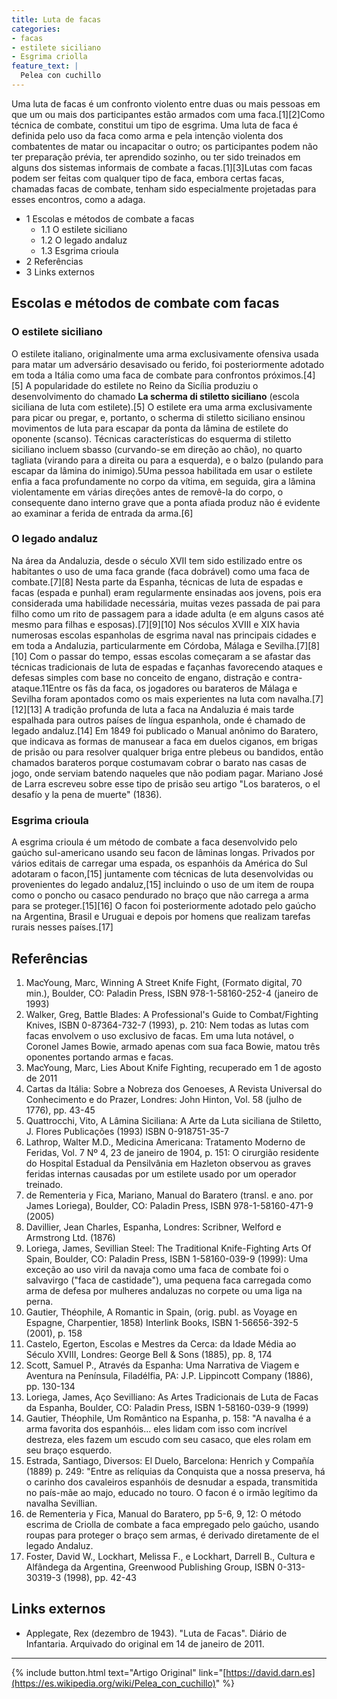 ```yaml
---
title: Luta de facas
categories:
- facas
- estilete siciliano
- Esgrima criolla
feature_text: |
  Pelea con cuchillo
---
```


Uma luta de facas é um confronto violento entre duas ou mais pessoas em que um ou mais dos participantes estão armados com uma faca.[1][2]Como técnica de combate, constitui um tipo de esgrima. Uma luta de faca é definida pelo uso da faca como arma e pela intenção violenta dos combatentes de matar ou incapacitar o outro; os participantes podem não ter preparação prévia, ter aprendido sozinho, ou ter sido treinados em alguns dos sistemas informais de combate a facas.[1][3]Lutas com facas podem ser feitas com qualquer tipo de faca, embora certas facas, chamadas facas de combate, tenham sido especialmente projetadas para esses encontros, como a adaga.


- 1	Escolas e métodos de combate a facas
    - 1.1	O estilete siciliano
    - 1.2	O legado andaluz
    - 1.3	Esgrima crioula
- 2	Referências
- 3	Links externos

## Escolas e métodos de combate com facas

### O estilete siciliano

O estilete italiano, originalmente uma arma exclusivamente ofensiva usada para matar um adversário desavisado ou ferido, foi posteriormente adotado em toda a Itália como uma faca de combate para confrontos próximos.[4][5] A popularidade do estilete no Reino da Sicília produziu o desenvolvimento do chamado **La scherma di stiletto siciliano** (escola siciliana de luta com estilete).[5] O estilete era uma arma exclusivamente para picar ou pregar, e, portanto, o scherma di stiletto siciliano ensinou movimentos de luta para escapar da ponta da lâmina de estilete do oponente (scanso). Técnicas características do esquerma di stiletto siciliano incluem sbasso (curvando-se em direção ao chão), no quarto tagliata (virando para a direita ou para a esquerda), e o balzo (pulando para escapar da lâmina do inimigo).5Uma pessoa habilitada em usar o estilete enfia a faca profundamente no corpo da vítima, em seguida, gira a lâmina violentamente em várias direções antes de removê-la do corpo, o consequente dano interno grave que a ponta afiada produz não é evidente ao examinar a ferida de entrada da arma.[6]

### O legado andaluz

Na área da Andaluzia, desde o século XVII tem sido estilizado entre os habitantes o uso de uma faca grande (faca dobrável) como uma faca de combate.[7][8] Nesta parte da Espanha, técnicas de luta de espadas e facas (espada e punhal) eram regularmente ensinadas aos jovens, pois era considerada uma habilidade necessária, muitas vezes passada de pai para filho como um rito de passagem para a idade adulta (e em alguns casos até mesmo para filhas e esposas).[7][9][10] Nos séculos XVIII e XIX havia numerosas escolas espanholas de esgrima naval nas principais cidades e em toda a Andaluzia, particularmente em Córdoba, Málaga e Sevilha.[7][8][10] Com o passar do tempo, essas escolas começaram a se afastar das técnicas tradicionais de luta de espadas e façanhas favorecendo ataques e defesas simples com base no conceito de engano, distração e contra-ataque.11Entre os fãs da faca, os jogadores ou barateros de Málaga e Sevilha foram apontados como os mais experientes na luta com navalha.[7][12][13] A tradição profunda de luta a faca na Andaluzia é mais tarde espalhada para outros países de língua espanhola, onde é chamado de legado andaluz.[14] Em 1849 foi publicado o Manual anônimo do Baratero, que indicava as formas de manusear a faca em duelos ciganos, em brigas de prisão ou para resolver qualquer briga entre plebeus ou bandidos, então chamados barateros porque costumavam cobrar o barato nas casas de jogo, onde serviam batendo naqueles que não podiam pagar. Mariano José de Larra escreveu sobre esse tipo de prisão seu artigo "Los barateros, o el desafío y la pena de muerte" (1836).

### Esgrima crioula

A esgrima crioula é um método de combate a faca desenvolvido pelo gaúcho sul-americano usando seu facon de lâminas longas. Privados por vários editais de carregar uma espada, os espanhóis da América do Sul adotaram o facon,[15] juntamente com técnicas de luta desenvolvidas ou provenientes do legado andaluz,[15] incluindo o uso de um item de roupa como o poncho ou casaco pendurado no braço que não carrega a arma para se proteger.[15][16] O facon foi posteriormente adotado pelo gaúcho na Argentina, Brasil e Uruguai e depois por homens que realizam tarefas rurais nesses países.[17]


## Referências

1. MacYoung, Marc, Winning A Street Knife Fight, (Formato digital, 70 min.), Boulder, CO: Paladin Press, ISBN 978-1-58160-252-4 (janeiro de 1993)
2. Walker, Greg, Battle Blades: A Professional's Guide to Combat/Fighting Knives, ISBN 0-87364-732-7 (1993), p. 210: Nem todas as lutas com facas envolvem o uso exclusivo de facas. Em uma luta notável, o Coronel James Bowie, armado apenas com sua faca Bowie, matou três oponentes portando armas e facas.
3. MacYoung, Marc, Lies About Knife Fighting, recuperado em 1 de agosto de 2011
4. Cartas da Itália: Sobre a Nobreza dos Genoeses, A Revista Universal do Conhecimento e do Prazer, Londres: John Hinton, Vol. 58 (julho de 1776), pp. 43-45
5. Quattrocchi, Vito, A Lâmina Siciliana: A Arte da Luta siciliana de Stiletto, J. Flores Publicações (1993) ISBN 0-918751-35-7
6. Lathrop, Walter M.D., Medicina Americana: Tratamento Moderno de Feridas, Vol. 7 Nº 4, 23 de janeiro de 1904, p. 151: O cirurgião residente do Hospital Estadual da Pensilvânia em Hazleton observou as graves feridas internas causadas por um estilete usado por um operador treinado.
7. de Rementeria y Fica, Mariano, Manual do Baratero (transl. e ano. por James Loriega), Boulder, CO: Paladin Press, ISBN 978-1-58160-471-9 (2005) 
8. Davillier, Jean Charles, Espanha, Londres: Scribner, Welford e Armstrong Ltd. (1876)
9. Loriega, James, Sevillian Steel: The Traditional Knife-Fighting Arts Of Spain, Boulder, CO: Paladin Press, ISBN 1-58160-039-9 (1999): Uma exceção ao uso viril da navaja como uma faca de combate foi o salvavirgo ("faca de castidade"), uma pequena faca carregada como arma de defesa por mulheres andaluzas no corpete ou uma liga na perna.
10. Gautier, Théophile, A Romantic in Spain, (orig. publ. as Voyage en Espagne, Charpentier, 1858) Interlink Books, ISBN 1-56656-392-5 (2001), p. 158
11. Castelo, Egerton, Escolas e Mestres da Cerca: da Idade Média ao Século XVIII, Londres: George Bell & Sons (1885), pp. 8, 174
12. Scott, Samuel P., Através da Espanha: Uma Narrativa de Viagem e Aventura na Península, Filadélfia, PA: J.P. Lippincott Company (1886), pp. 130-134
13. Loriega, James, Aço Sevilliano: As Artes Tradicionais de Luta de Facas da Espanha, Boulder, CO: Paladin Press, ISBN 1-58160-039-9 (1999)
14. Gautier, Théophile, Um Romântico na Espanha, p. 158: "A navalha é a arma favorita dos espanhóis... eles lidam com isso com incrível destreza, eles fazem um escudo com seu casaco, que eles rolam em seu braço esquerdo.
15. Estrada, Santiago, Diversos: El Duelo, Barcelona: Henrich y Compañía (1889) p. 249: "Entre as relíquias da Conquista que a nossa preserva, há o carinho dos cavaleiros espanhóis de desnudar a espada, transmitida no país-mãe ao majo, educado no touro. O facon é o irmão legítimo da navalha Sevillian.
16. de Rementeria y Fica, Manual do Baratero, pp 5-6, 9, 12: O método escrima de Criolla de combate a faca empregado pelo gaúcho, usando roupas para proteger o braço sem armas, é derivado diretamente de el legado Andaluz.
17. Foster, David W., Lockhart, Melissa F., e Lockhart, Darrell B., Cultura e Alfândega da Argentina, Greenwood Publishing Group, ISBN 0-313-30319-3 (1998), pp. 42-43

## Links externos

- Applegate, Rex (dezembro de 1943). "Luta de Facas". Diário de Infantaria. Arquivado do original em 14 de janeiro de 2011.

---

{% include button.html text="Artigo Original" link="[https://david.darn.es](https://es.wikipedia.org/wiki/Pelea_con_cuchillo)" %}



